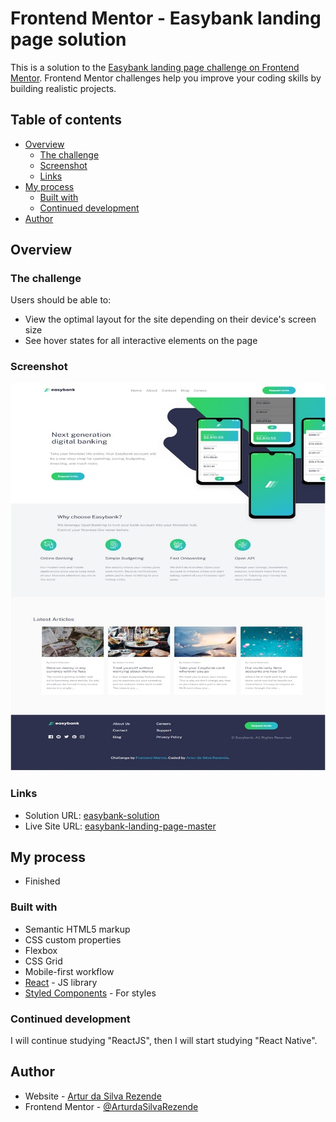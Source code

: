 # Frontend Mentor - Easybank landing page solution

This is a solution to the [Easybank landing page challenge on Frontend Mentor](https://www.frontendmentor.io/challenges/easybank-landing-page-WaUhkoDN). Frontend Mentor challenges help you improve your coding skills by building realistic projects. 

## Table of contents

- [Overview](#overview)
  - [The challenge](#the-challenge)
  - [Screenshot](#screenshot)
  - [Links](#links)
- [My process](#my-process)
  - [Built with](#built-with)
  - [Continued development](#continued-development)
- [Author](#author)

## Overview

### The challenge

Users should be able to:

- View the optimal layout for the site depending on their device's screen size
- See hover states for all interactive elements on the page

### Screenshot

![easybank-landing-page-master](https://github.com/ArturRezende/Easybank-Landing-Page-Master/blob/master/easybank-landing-page-master.netlify.app_.jpg)

### Links

- Solution URL: [easybank-solution](https://www.frontendmentor.io/solutions/project-encoded-with-html5-css3-vanilla-js-reactjs-styledcomponen-c3BcztSpN)
- Live Site URL: [easybank-landing-page-master](https://easybank-landing-page-master.netlify.app)

## My process

- Finished

### Built with

- Semantic HTML5 markup
- CSS custom properties
- Flexbox
- CSS Grid
- Mobile-first workflow
- [React](https://reactjs.org/) - JS library
- [Styled Components](https://styled-components.com/) - For styles

### Continued development

I will continue studying "ReactJS", then I will start studying "React Native".

## Author

- Website - [Artur da Silva Rezende](https://projeto-site-pessoal-51cd3.web.app/)
- Frontend Mentor - [@ArturdaSilvaRezende](https://www.frontendmentor.io/profile/ArturdaSilvaRezende)
